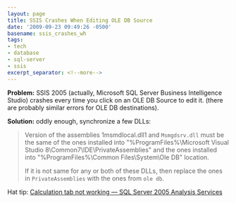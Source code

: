```yaml
---
layout: page
title: SSIS Crashes When Editing OLE DB Source
date: '2009-09-23 09:49:26 -0500'
basename: ssis_crashes_wh
tags:
- tech
- database
- sql-server
- ssis
excerpt_separator: <!--more-->
---
```


**Problem:** SSIS 2005 (actually, Microsoft SQL Server Business Intelligence
Studio) crashes every time you click on an OLE DB Source to edit it. (there are
probably similar errors for OLE DB destinations).

**Solution:** oddly enough, synchronize a few DLLs:

> Version of the assemblies 1msmdlocal.dll1 and `Msmgdsrv.dll` must be the same
> of the ones installed into "%ProgramFiles%\Microsoft Visual Studio
> 8\Common7\IDE\PrivateAssemblies\" and the ones installed into
> "%ProgramFiles%\Common Files\System\Ole DB" location.
>
> If it is not same for any or both of these DLLs, then replace the ones in
> `PrivateAssemblies` with the ones from `ole db`.

Hat tip: <a
href="http://munishbansal.wordpress.com/2009/05/28/calculation-tab-not-working---sql-server-2005-analysis-services/">Calculation
tab not working &mdash; SQL Server 2005 Analysis Services</a>
